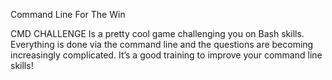Command Line For The Win


CMD CHALLENGE
Is a pretty cool game challenging you on Bash skills. Everything is done via the command line and the questions are becoming increasingly complicated. It’s a good training to improve your command line skills!

